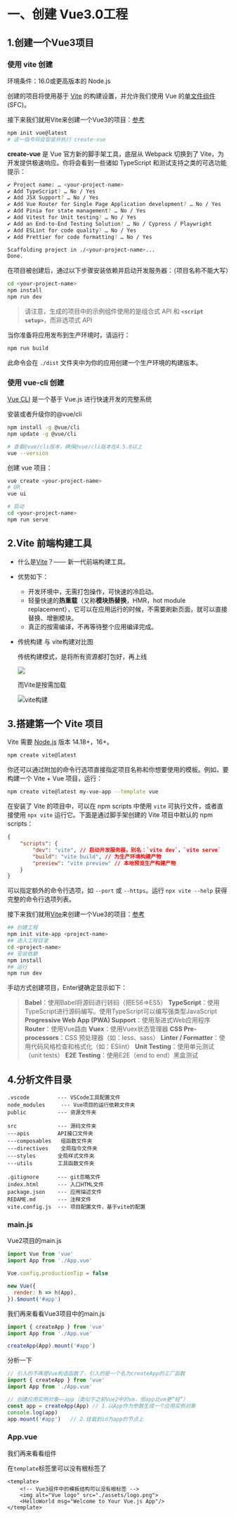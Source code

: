 # 一、创建 Vue3.0工程

## 1.创建一个Vue3项目

### 使用 vite 创建

环境条件：16.0或更高版本的 Node.js

创建的项目将使用基于 [Vite](https://vitejs.dev/) 的构建设置，并允许我们使用 Vue 的[单文件组件](https://cn.vuejs.org/guide/scaling-up/sfc.html) (SFC)。

接下来我们就用Vite来创建一个Vue3的项目：[参考](https://blog.csdn.net/weixin_52418790/article/details/124325110)

```sh
npm init vue@latest
# 这一指令将会安装并执行 create-vue
```

**create-vue** 是 Vue 官方新的脚手架工具，底层从 Webpack 切换到了 Vite，为开发提供极速响应。你将会看到一些诸如 TypeScript 和测试支持之类的可选功能提示：

```sh
✔ Project name: … <your-project-name>
✔ Add TypeScript? … No / Yes
✔ Add JSX Support? … No / Yes
✔ Add Vue Router for Single Page Application development? … No / Yes
✔ Add Pinia for state management? … No / Yes
✔ Add Vitest for Unit testing? … No / Yes
✔ Add an End-to-End Testing Solution? … No / Cypress / Playwright
✔ Add ESLint for code quality? … No / Yes
✔ Add Prettier for code formatting? … No / Yes

Scaffolding project in ./<your-project-name>...
Done.
```

在项目被创建后，通过以下步骤安装依赖并启动开发服务器：（项目名称不能大写）

```sh
cd <your-project-name>
npm install
npm run dev
```

> 请注意，生成的项目中的示例组件使用的是组合式 API 和 **`<script setup>`**，而非选项式 API

当你准备将应用发布到生产环境时，请运行：

```sh
npm run build
```

此命令会在 `./dist` 文件夹中为你的应用创建一个生产环境的构建版本。



### 使用 vue-cli 创建

[Vue CLI](https://cli.vuejs.org/zh/) 是一个基于 Vue.js 进行快速开发的完整系统

安装或者升级你的@vue/cli

```sh
npm install -g @vue/cli
npm update -g @vue/cli

# 查看@vue/cli版本，确保@vue/cli版本在4.5.0以上
vue --version
```

创建 vue 项目：

```bash
vue create <your-project-name>
# OR
vue ui

# 启动
cd <your-project-name>
npm run serve
```





## 2.Vite 前端构建工具

- 什么是[Vite](https://vitejs.cn/)？—— 新一代前端构建工具。

- 优势如下：

  - 开发环境中，无需打包操作，可快速的冷启动。
  - 轻量快速的**热重载**（又称**模块热替换**，HMR，hot module replacement），它可以在应用运行的时候，不需要刷新页面，就可以直接替换、增删模块。
  - 真正的按需编译，不再等待整个应用编译完成。

- 传统构建 与 vite构建对比图

  传统构建模式，是将所有资源都打包好，再上线

  ![](CreateProject.assets/传统构建.png)

  而Vite是按需加载

  ![vite构建](CreateProject.assets/vite构建.png)

## 3.搭建第一个 Vite 项目

Vite 需要 [Node.js](https://nodejs.org/en/) 版本 14.18+，16+。

```sh
npm create vite@latest
```

你还可以通过附加的命令行选项直接指定项目名称和你想要使用的模板。例如，要构建一个 Vite + Vue 项目，运行：

```sh
npm create vite@latest my-vue-app --template vue
```

在安装了 Vite 的项目中，可以在 npm scripts 中使用 `vite` 可执行文件，或者直接使用 `npx vite` 运行它。下面是通过脚手架创建的 Vite 项目中默认的 npm scripts：

```json
{
    "scripts": {
        "dev": "vite", // 启动开发服务器，别名：`vite dev`，`vite serve`
        "build": "vite build", // 为生产环境构建产物
        "preview": "vite preview" // 本地预览生产构建产物
    }
}
```

可以指定额外的命令行选项，如 `--port` 或 `--https`。运行 `npx vite --help` 获得完整的命令行选项列表。



接下来我们就用[Vite](https://vitejs.cn/)来创建一个Vue3的项目：[参考](https://blog.csdn.net/weixin_52418790/article/details/124325110)

```bash
## 创建工程
npm init vite-app <project-name>
## 进入工程目录
cd <project-name>
## 安装依赖
npm install
## 运行
npm run dev
```

手动方式创建项目，Enter键确定显示如下：

> **Babel**：使用Babel将源码进行转码（把ES6=>ES5）
> **TypeScript**：使用TypeScript进行源码编写。使用TypeScript可以编写强类型JavaScript
> **Progressive Web App (PWA) Support**：使用渐进式Web应用程序
> **Router**：使用Vue路由
> **Vuex**：使用Vuex状态管理器
> **CSS Pre-processors**：CSS 预处理器（如：less、sass）
> **Linter / Formatter**：使用代码风格检查和格式化（如：ESlint）
> **Unit Testing**：使用单元测试（unit tests）
> **E2E Testing**：使用E2E（end to end）黑盒测试



##  4.分析文件目录

```
.vscode			--- VSCode工具配置文件
node_modules	 --- Vue项目的运行依赖文件夹
public			--- 资源文件夹

src				--- 源码文件夹
---apis			API接口文件夹
---composables	 组函数文件夹
---directives	 全局指令文件夹
---styles		全局样式文件夹
---utils		工具函数文件夹

.gitignore		--- git忽略文件
index.html		--- 入口HTML文件
package.json	--- 应用描述文件
REDAME.md	    --- 注释文件
vite.config.js	--- 项目配置文件，基于vite的配置
```

### main.js

Vue2项目的main.js

```js
import Vue from 'vue'
import App from './App.vue'

Vue.config.productionTip = false

new Vue({
  render: h => h(App),
}).$mount('#app')
```

我们再来看看Vue3项目中的main.js

```js
import { createApp } from 'vue'
import App from './App.vue'

createApp(App).mount('#app')
```

分析一下

```js
// 引入的不再是Vue构造函数了，引入的是一个名为createApp的工厂函数
import { createApp } from 'vue'
import App from './App.vue'

// 创建应用实例对象——app（类似于之前Vue2中的vm，但app比vm更“轻”）
const app = createApp(App) // 1.以App作为参数生成一个应用实例对象
console.log(app)
app.mount('#app')	// 2.挂载到id为app的节点上
```

### App.vue

我们再来看看组件

在`template`标签里可以没有根标签了

```vue
<template>
	<!-- Vue3组件中的模板结构可以没有根标签 -->
	<img alt="Vue logo" src="./assets/logo.png">
	<HelloWorld msg="Welcome to Your Vue.js App"/>
</template>
```

